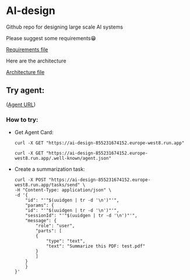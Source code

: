 # AI-design
Github repo for designing large scale AI systems

Please suggest some requirements😁

[Requirements file](https://docs.google.com/document/d/1Rg7ZIygavuiE3DOsFQmwhyblYL-CnRjXOBtcYRM1h5M/edit?usp=sharing)

Here are the architecture

[Architecture file](https://docs.google.com/document/d/1IBGA4AZ8y7XcuF9IBqJkk7Di_eNOdY3P0eH68JhCEXI/edit?usp=sharing)


## Try agent:
([Agent URL](https://ai-design-855231674152.europe-west8.run.app))

### How to try:
- Get Agent Card:

    ```console
    curl -X GET "https://ai-design-855231674152.europe-west8.run.app"
    ```

    ```console
    curl -X GET "https://ai-design-855231674152.europe-west8.run.app/.well-known/agent.json"
    ```

- Create a summarization task:
    ```console
    curl -X POST "https://ai-design-855231674152.europe-west8.run.app/tasks/send" \
    -H "Content-Type: application/json" \
    -d '{
        "id": "'"$(uuidgen | tr -d '\n')"'",
        "params": {
        "id": "'"$(uuidgen | tr -d '\n')"'",
        "sessionId": "'"$(uuidgen | tr -d '\n')"'",
        "message": {
            "role": "user",
            "parts": [
            {
                "type": "text",
                "text": "Summarize this PDF: test.pdf"
            }
            ]
        }
        }
    }'
    ```